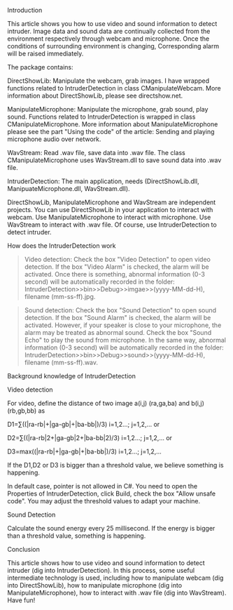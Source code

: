 Introduction

This article shows you how to use video and sound information to detect intruder. Image data and sound data are continually collected from the environment respectively through webcam and microphone. Once the conditions of surrounding environment is changing, Corresponding alarm will be raised immediately.

The package contains:

DirectShowLib: Manipulate the webcam, grab images. I have wrapped functions related to IntruderDetection in class CManipulateWebcam. More information about DirectShowLib, please see directshow.net.

ManipulateMicrophone: Manipulate the microphone, grab sound, play sound. Functions related to IntruderDetection is wrapped in class CManipulateMicrophone. More information about ManipulateMicrophone please see the part "Using the code" of the article: Sending and playing microphone audio over network.

WavStream: Read .wav file, save data into .wav file.  The class CManipulateMicrophone uses WavStream.dll to save sound data into .wav file.

IntruderDetection: The main application, needs (DirectShowLib.dll, ManipuateMicrophone.dll, WavStream.dll).

DirectShowLib, ManipulateMicrophone and WavStream are independent projects. You can use DirectShowLib in your application to interact with webcam. Use ManipulateMicrophone to interact with microphone. Use WavStream to interact with .wav file. Of course, use IntruderDetection to detect intruder.

How does the IntruderDetection work

> Video detection: Check the box "Video Detection" to open video detection. If the box "Video Alarm" is checked, the alarm will be activated. Once there is something, abnormal information (0-3 second) will be automatically recorded in the folder: IntruderDetection>>bin>>Debug>>imgae>>(yyyy-MM-dd-H), filename (mm-ss-ff).jpg.

> Sound detection: Check the box "Sound Detection" to open sound detection. If the box "Sound Alarm" is checked, the alarm will be activated. However, if your speaker is close to your microphone, the alarm may be treated as abnormal sound. Check the box "Sound Echo" to play the sound from microphone. In the same way, abnormal information (0-3 second) will be automatically recorded in the folder: IntruderDetection>>bin>>Debug>>sound>>(yyyy-MM-dd-H), filename (mm-ss-ff).wav.

Background knowledge of IntruderDetection

Video detection

For video, define the distance of two image a(i,j) (ra,ga,ba) and  b(i,j)(rb,gb,bb) as

D1=∑((|ra-rb|+|ga-gb|+|ba-bb|)/3)  i=1,2...; j=1,2,... or

D2=∑((|ra-rb|2+|ga-gb|2+|ba-bb|2)/3)  i=1,2...; j=1,2,...  or

D3=max((|ra-rb|+|ga-gb|+|ba-bb|)/3)  i=1,2...; j=1,2,...

If the D1,D2 or D3 is bigger than a threshold value, we believe something is happening.

In default case, pointer is not allowed in C#. You need to open the Properties of IntruderDetection, click Build, check the box "Allow unsafe code". You may adjust the threshold values to adapt your machine.

Sound Detection

Calculate the sound energy every 25 millisecond. If the energy is bigger than a threshold value, something is happening.

Conclusion

This article shows how to use video and sound information to detect intruder (dig into IntruderDetection).  In this process, some useful intermediate technology is used, including how to manipulate webcam (dig into DirectShowLib), how to manipulate microphone (dig into ManipulateMicrophone), how to interact with .wav file (dig into WavStream). Have fun!